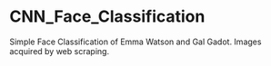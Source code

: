 # CNN_Face_Classification
Simple Face Classification of Emma Watson and Gal Gadot. Images acquired by web scraping.
